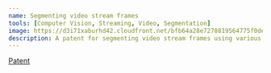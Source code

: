 ```yaml
---
name: Segmenting video stream frames
tools: [Computer Vision, Streaming, Video, Segmentation]
image: https://d3i71xaburhd42.cloudfront.net/bfb64a28e7278819564775f0de22793751a8e2f3/2-Figure3-1.png
description: A patent for segmenting video stream frames using various CV techniques
---
```


[Patent](https://patents.google.com/patent/US20210012114A1)
